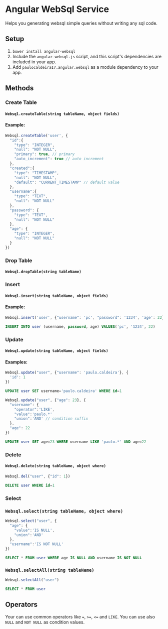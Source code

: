 Angular WebSql Service
====================
Helps you generating websql simple queries without writing any sql code.

Setup
---------------------
1. `bower install angular-websql`
2. Include the `angular-websql.js` script, and this script's dependencies are included in your app.
3. Add `paulocaldeira17.angular.websql` as a module dependency to your app.

Methods
---------------------
### Create Table
#### `Websql.createTable(string tableName, object fields)`
#### Example:
```javascript
Websql.createTable('user', {
  "id":{
    "type": "INTEGER",
    "null": "NOT NULL",
    "primary": true, // primary
    "auto_increment": true // auto increment
  },
  "created":{
    "type": "TIMESTAMP",
    "null": "NOT NULL",
    "default": "CURRENT_TIMESTAMP" // default value
  },
  "username":{
    "type": "TEXT",
    "null": "NOT NULL"
  },
  "password": {
    "type": "TEXT",
    "null": "NOT NULL"
  },
  "age": {
    "type": "INTEGER",
    "null": "NOT NULL"
  }
})
```
### Drop Table
#### `Websql.dropTable(string tableName)`
### Insert
#### `Websql.insert(string tableName, object fields)`
#### Example:
```javascript 
Websql.insert('user', {"username": 'pc', "password": '1234', 'age': 22})
```
```sql 
INSERT INTO user (username, password, age) VALUES('pc', '1234', 22)
```
### Update
#### `Websql.update(string tableName, object fields)`
#### Examples:
```javascript 
Websql.update("user", {"username": 'paulo.caldeira'}, {
  'id': 1
})
```
```sql 
UPDATE user SET username='paulo.caldeira' WHERE id=1
```
```javascript 
Websql.update("user", {"age": 23}, {
  "username": {
    "operator":'LIKE',
    "value":'paulo.*'
    "union":'AND' // condition suffix
  },
  "age": 22
})
```
```sql 
UPDATE user SET age=23 WHERE username LIKE 'paulo.*' AND age=22
```
### Delete
#### `Websql.delete(string tableName, object where)`
```javascript 
Websql.del("user", {"id": 1})
```
```sql 
DELETE user WHERE id=1
```
### Select
### `Websql.select(string tableName, object where)`
```javascript 
Websql.select("user", {
  "age": {
    "value":'IS NULL',
    "union":'AND'
  },
  "username":'IS NOT NULL'
})
```
```sql 
SELECT * FROM user WHERE age IS NULL AND username IS NOT NULL
```

### `Websql.selectAll(string tableName)`
```javascript 
Websql.selectAll("user")
```
```sql 
SELECT * FROM user
```
Operators
---------------------
Your can use common operators like `=`, `>=`, `<=` and `LIKE`. You can use also `NULL` and `NOT NULL` as condition values.
